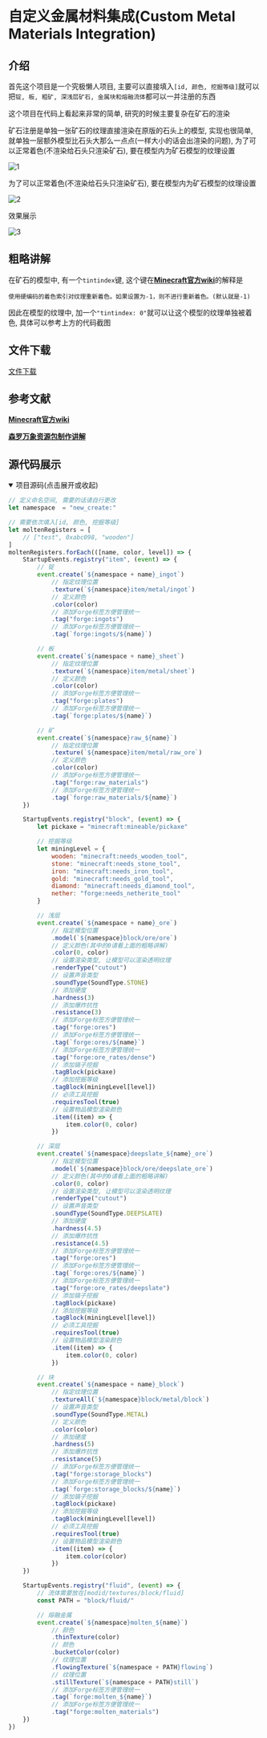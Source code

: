 # 自定义金属材料集成(Custom Metal Materials Integration)

## 介绍

首先这个项目是一个究极懒人项目, 主要可以直接填入`[id, 颜色, 挖掘等级]`就可以把`锭, 板, 粗矿, 深浅层矿石, 金属块和熔融流体`都可以一并注册的东西

这个项目在代码上看起来非常的简单, 研究的时候主要复杂在矿石的渲染

矿石注册是单独一张矿石的纹理直接渲染在原版的石头上的模型, 实现也很简单, 就单独一层额外模型比石头大那么一点点(一样大小的话会出渲染的问题), 为了可以正常着色(不渲染给石头只渲染矿石), 要在模型内为矿石模型的纹理设置

![1](/imgs/CustomMetal/1.png)

为了可以正常着色(不渲染给石头只渲染矿石), 要在模型内为矿石模型的纹理设置

![2](/imgs/CustomMetal/2.png)

效果展示

![3](/imgs/CustomMetal/3.png)

## 粗略讲解

在矿石的模型中, 有一个`tintindex`键, 这个键在[**Minecraft官方wiki**](https://zh.minecraft.wiki/w/Tutorial:制作资源包/模型?variant:=zh-cn)的解释是

```
使用硬编码的着色索引对纹理重新着色。如果设置为-1，则不进行重新着色。(默认就是-1)
```

因此在模型的纹理中, 加一个`"tintindex: 0"`就可以让这个模型的纹理单独被着色, 具体可以参考上方的代码截图

## 文件下载

[文件下载](https://gitee.com/gumengmengs/kubejs-course/tree/main/Code/Projects/CMMI/kubejs/)

## 参考文献

[**Minecraft官方wiki**](https://zh.minecraft.wiki/w/Tutorial:制作资源包/模型?variant:=zh-cn)

[**森罗万象资源包制作讲解**](http://sqwatermark.com/resguide/vanilla/model/tintindex.html)

## 源代码展示

<details open>

<summary>项目源码(点击展开或收起)</summary>

```js
// 定义命名空间, 需要的话请自行更改
let namespace  = "new_create:"

// 需要依次填入[id, 颜色, 挖掘等级]
let moltenRegisters = [
	// ["test", 0xabc098, "wooden"]
]
moltenRegisters.forEach(([name, color, level]) => {
	StartupEvents.registry("item", (event) => {
		// 锭
		event.create(`${namespace + name}_ingot`)
			// 指定纹理位置
			.texture(`${namespace}item/metal/ingot`)
			// 定义颜色
			.color(color)
			// 添加Forge标签方便管理统一
			.tag("forge:ingots")
			// 添加Forge标签方便管理统一
			.tag(`forge:ingots/${name}`)

		// 板
		event.create(`${namespace + name}_sheet`)
			// 指定纹理位置
			.texture(`${namespace}item/metal/sheet`)
			// 定义颜色
			.color(color)
			// 添加Forge标签方便管理统一
			.tag("forge:plates")
			// 添加Forge标签方便管理统一
			.tag(`forge:plates/${name}`)

		// 矿
		event.create(`${namespace}raw_${name}`)
			// 指定纹理位置
			.texture(`${namespace}item/metal/raw_ore`)
			// 定义颜色
			.color(color)
			// 添加Forge标签方便管理统一
			.tag("forge:raw_materials")
			// 添加Forge标签方便管理统一
			.tag(`forge:raw_materials/${name}`)
	})

	StartupEvents.registry("block", (event) => {
		let pickaxe = "minecraft:mineable/pickaxe"

		// 挖掘等级
		let miningLevel = {
			wooden: "minecraft:needs_wooden_tool",
			stone: "minecraft:needs_stone_tool",
			iron: "minecraft:needs_iron_tool",
			gold: "minecraft:needs_gold_tool",
			diamond: "minecraft:needs_diamond_tool",
			nether: "forge:needs_netherite_tool"
		}

		// 浅层
		event.create(`${namespace + name}_ore`)
			// 指定模型位置
			.model(`${namespace}block/ore/ore`)
			// 定义颜色(其中的0请看上面的粗略讲解)
			.color(0, color)
			// 设置渲染类型, 让模型可以渲染透明纹理
			.renderType("cutout")
			// 设置声音类型
			.soundType(SoundType.STONE)
			// 添加硬度
			.hardness(3)
			// 添加爆炸抗性
			.resistance(3)
			// 添加Forge标签方便管理统一
			.tag("forge:ores")
			// 添加Forge标签方便管理统一
			.tag(`forge:ores/${name}`)
			// 添加Forge标签方便管理统一
			.tag("forge:ore_rates/dense")
			// 添加镐子挖掘
			.tagBlock(pickaxe)
			// 添加挖掘等级
			.tagBlock(miningLevel[level])
			// 必须工具挖掘
			.requiresTool(true)
			// 设置物品模型渲染颜色
			.item((item) => {
				item.color(0, color)
			})

		// 深层
		event.create(`${namespace}deepslate_${name}_ore`)
			// 指定模型位置
			.model(`${namespace}block/ore/deepslate_ore`)
			// 定义颜色(其中的0请看上面的粗略讲解)
			.color(0, color)
			// 设置渲染类型, 让模型可以渲染透明纹理
			.renderType("cutout")
			// 设置声音类型
			.soundType(SoundType.DEEPSLATE)
			// 添加硬度
			.hardness(4.5)
			// 添加爆炸抗性
			.resistance(4.5)
			// 添加Forge标签方便管理统一
			.tag("forge:ores")
			// 添加Forge标签方便管理统一
			.tag(`forge:ores/${name}`)
			// 添加Forge标签方便管理统一
			.tag("forge:ore_rates/deepslate")
			// 添加镐子挖掘
			.tagBlock(pickaxe)
			// 添加挖掘等级
			.tagBlock(miningLevel[level])
			// 必须工具挖掘
			.requiresTool(true)
			// 设置物品模型渲染颜色
			.item((item) => {
				item.color(0, color)
			})

		// 块
		event.create(`${namespace + name}_block`)
			// 指定纹理位置
			.textureAll(`${namespace}block/metal/block`)
			// 设置声音类型
			.soundType(SoundType.METAL)
			// 定义颜色
			.color(color)
			// 添加硬度
			.hardness(5)
			// 添加爆炸抗性
			.resistance(5)
			// 添加Forge标签方便管理统一
			.tag("forge:storage_blocks")
			// 添加Forge标签方便管理统一
			.tag(`forge:storage_blocks/${name}`)
			// 添加镐子挖掘
			.tagBlock(pickaxe)
			// 添加挖掘等级
			.tagBlock(miningLevel[level])
			// 必须工具挖掘
			.requiresTool(true)
			// 设置物品模型渲染颜色
			.item((item) => {
				item.color(color)
			})
	})

	StartupEvents.registry("fluid", (event) => {
		// 流体需要放在[modid/textures/block/fluid]
		const PATH = "block/fluid/"

		// 熔融金属
		event.create(`${namespace}molten_${name}`)
			// 颜色
			.thinTexture(color)
			// 颜色
			.bucketColor(color)
			// 纹理位置
			.flowingTexture(`${namespace + PATH}flowing`)
			// 纹理位置
			.stillTexture(`${namespace + PATH}still`)
			// 添加Forge标签方便管理统一
			.tag(`forge:molten_${name}`)
			// 添加Forge标签方便管理统一
			.tag("forge:molten_materials")
	})
})
```
</details>